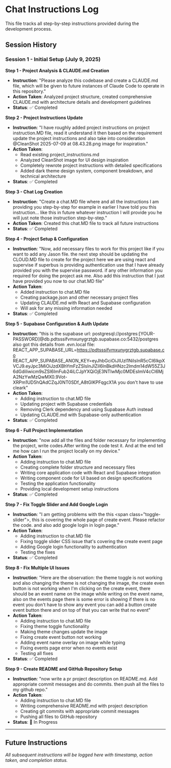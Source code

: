 # Chat Instructions Log

This file tracks all step-by-step instructions provided during the development process.

## Session History

### Session 1 - Initial Setup (July 9, 2025)

**Step 1 - Project Analysis & CLAUDE.md Creation**
- **Instruction**: "Please analyze this codebase and create a CLAUDE.md file, which will be given to future instances of Claude Code to operate in this repository."
- **Action Taken**: Analyzed project structure, created comprehensive CLAUDE.md with architecture details and development guidelines
- **Status**: ✅ Completed

**Step 2 - Project Instructions Update**
- **Instruction**: "I have roughly added project instructions on project instruction.MD file, read it understand it then based on the requirement update the project instructions and also take into consideration @CleanShot 2025-07-09 at 08.43.28.png image for inspiration."
- **Action Taken**: 
  - Read existing project_instructions.md
  - Analyzed CleanShot image for UI design inspiration
  - Completely rewrote project instructions with detailed specifications
  - Added dark theme design system, component breakdown, and technical architecture
- **Status**: ✅ Completed

**Step 3 - Chat Log Creation**
- **Instruction**: "Create a chat.MD file where and all the instructions I am providing you step-by-step for example in earlier I have told you this instruction... like this in future whatever instruction I will provide you he will just note those instruction step-by-step."
- **Action Taken**: Created this chat.MD file to track all future instructions
- **Status**: ✅ Completed

**Step 4 - Project Setup & Configuration**
- **Instruction**: "Now, add necessary files to work for this project like if you want to add any Jason file. the next step should be updating the CLOUD.MD file to create for the project here we are using react and supervise if superbus is providing authentication use that I have already provided you with the supervise password. if any other information you required for doing the project ask me. Also add this instruction that I just have provided you now to our chat.MD file"
- **Action Taken**: 
  - Added instruction to chat.MD file
  - Creating package.json and other necessary project files
  - Updating CLAUDE.md with React and Supabase configuration
  - Will ask for any missing information needed
- **Status**: ✅ Completed

**Step 5 - Supabase Configuration & Auth Update**
- **Instruction**: "this is the supabase url: postgresql://postgres:[YOUR-PASSWORD]@db.pdtsssifvmxunygrztgb.supabase.co:5432/postgres also got this details from .evn.local file: REACT_APP_SUPABASE_URL=https://pdtsssifvmxunygrztgb.supabase.co REACT_APP_SUPABASE_ANON_KEY=eyJhbGciOiJIUzI1NiIsInR5cCI6IkpXVCJ9.eyJpc3MiOiJzdXBhYmFzZSIsInJlZiI6InBkdHNzc2lmdm14dW55Z3J6dGdiIiwicm9sZSI6ImFub24iLCJpYXQiOjE3NTIwMjc0MDEsImV4cCI6MjA2NzYwMzQwMX0.9Vot-XRPm1UD5hQAdCZqJ0NT0SDf_A8tGIKPFqgcX1A you don't have to use cleark"
- **Action Taken**: 
  - Adding instruction to chat.MD file
  - Updating project with Supabase credentials
  - Removing Clerk dependency and using Supabase Auth instead
  - Updating CLAUDE.md with Supabase-only authentication
- **Status**: ✅ Completed

**Step 6 - Full Project Implementation**
- **Instruction**: "now add all the files and folder necessary for implementing the project, write codes.After writing the code test it. And at the end tell me how can I run the project locally on my device."
- **Action Taken**: 
  - Adding instruction to chat.MD file
  - Creating complete folder structure and necessary files
  - Writing core application code with React and Supabase integration
  - Writing component code for UI based on design specifications
  - Testing the application functionality
  - Providing local development setup instructions
- **Status**: ✅ Completed

**Step 7 - Fix Toggle Slider and Add Google Login**
- **Instruction**: "I am getting problems with the this <span class=\"toggle-slider\"></span>, this is covering the whole page of create event. Please refactor the code. and also add google login in login page."
- **Action Taken**: 
  - Adding instruction to chat.MD file
  - Fixing toggle slider CSS issue that's covering the create event page
  - Adding Google login functionality to authentication
  - Testing the fixes
- **Status**: ✅ Completed

**Step 8 - Fix Multiple UI Issues**
- **Instruction**: "Here are the observation: the theme toggle is not working and also changing the theme is not changing the image, the create even button is not working when I'm clicking on the create event, there should be an event name on the image while writing on the event name, also on the events page there is some error is showing if there is no event you don't have to show any event you can add a button create event button there and on top of that you can write that no event"
- **Action Taken**: 
  - Adding instruction to chat.MD file
  - Fixing theme toggle functionality
  - Making theme changes update the image
  - Fixing create event button not working
  - Adding event name overlay on image while typing
  - Fixing events page error when no events exist
  - Testing all fixes
- **Status**: ✅ Completed

**Step 9 - Create README and GitHub Repository Setup**
- **Instruction**: "now write a pr project description on README.md. Add appropriate commit messages and do commits. then push all the files to my github repo."
- **Action Taken**: 
  - Adding instruction to chat.MD file
  - Writing comprehensive README.md with project description
  - Creating git commits with appropriate commit messages
  - Pushing all files to GitHub repository
- **Status**: 🔄 In Progress

---

## Future Instructions

*All subsequent instructions will be logged here with timestamp, action taken, and completion status.*